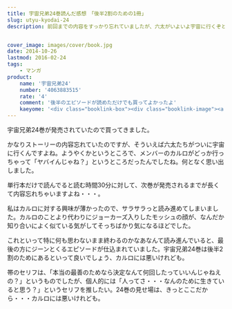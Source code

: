 ```yaml
---
title: 宇宙兄弟24巻読んだ感想　「後半2割のための1冊」
slug: utyu-kyodai-24
description: 前回までの内容をすっかり忘れていましたが、六太がいよいよ宇宙に行くぞというタイミングで、メンバーのカルロがいなくなったところから始まります。読んでみて、この24巻の見せ場はカルロの話が終わった後半2割に凝縮されていると思いました。


cover_image: images/cover/book.jpg
date: 2014-10-26
lastmod: 2016-02-24
tags: 
    - マンガ
product:
    name: '宇宙兄弟24'
    number: '4063883515'
    rate: '4'
    comment: '後半のエピソードが読めただけでも買ってよかったよ'
    kaeyome: '<div class="booklink-box"><div class="booklink-image"><a href="http://www.amazon.co.jp/exec/obidos/asin/4063883515/illusionspace-22/" rel="nofollow" target="_blank"><img src="http://ecx.images-amazon.com/images/I/61UN%2BOSffyL._SL160_.jpg" style="border: none;" /></a></div><div class="booklink-info"><div class="booklink-name"><a href="http://www.amazon.co.jp/exec/obidos/asin/4063883515/illusionspace-22/" rel="nofollow" target="_blank">宇宙兄弟(24) (モーニング KC)</a><div class="booklink-powered-date">posted with <a href="http://yomereba.com" rel="nofollow" target="_blank">ヨメレバ</a></div></div><div class="booklink-detail">小山 宙哉 講談社 2014-09-22    </div><div class="booklink-link2"><div class="shoplinkamazon"><a href="http://www.amazon.co.jp/exec/obidos/asin/4063883515/illusionspace-22/" rel="nofollow" target="_blank" title="アマゾン" >Amazon</a></div><div class="shoplinkkindle"><a href="http://www.amazon.co.jp/exec/obidos/ASIN/B00MP30YZ6/illusionspace-22/" rel="nofollow" target="_blank" >Kindle</a></div><div class="shoplinkrakuten"><a href="http://hb.afl.rakuten.co.jp/hgc/11acbc01.369b1bf6.11acbc02.cabf9fe9/?pc=http%3A%2F%2Fbooks.rakuten.co.jp%2Frb%2F12866072%2F%3Fscid%3Daf_ich_link_urltxt%26m%3Dhttp%3A%2F%2Fm.rakuten.co.jp%2Fev%2Fbook%2F" rel="nofollow" target="_blank" title="楽天ブックス" >楽天ブックス</a></div>                  	  	  	  	</div></div><div class="booklink-footer"></div></div>'
---
```


宇宙兄弟24巻が発売されていたので買ってきました。

かなりストーリーの内容忘れていたのですが、そういえば六太たちがついに宇宙に行くんですよね。ようやくかというところで、メンバーのカルロがどっか行っちゃって「ヤバイんじゃね？」というところだったんでしたね。何となく思い出しました。

単行本だけで読んでると読む時間30分に対して、次巻が発売されるまでが長くて内容忘れちゃいますよね・・・。

私はカルロに対する興味が薄かったので、サラサラっと読み進めてしまいました。カルロのことより代わりにジョーカーズ入りしたモッシュの顔が、なんだか知り合いによく似ている気がしてそっちばかり気になるほどでした。

これといって特に何も思わないまま終わるのかなあなんて読み進んでいると、最後の方にジーンとくるエピソードが仕込まれていました。宇宙兄弟24巻は後半2割のためにあるといって良いでしょう、カルロには悪いけれども。

帯のセリフは、「本当の最善のためなら決定なんて何回したっていいんじゃねえの？」というものでしたが、個人的には「人ってさ・・・なんのために生きていると思う？」というセリフを推したい。24巻の見せ場は、きっとここだから・・・カルロには悪いけれども。


  